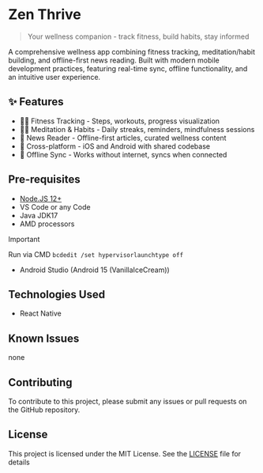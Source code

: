 # Zen Thrive
> Your wellness companion - track fitness, build habits, stay informed

A comprehensive wellness app combining fitness tracking, meditation/habit building, and offline-first news reading. Built with modern mobile development practices, featuring real-time sync, offline functionality, and an intuitive user experience.

## ✨ Features
- 🏃‍♂️ Fitness Tracking - Steps, workouts, progress visualization
- 🧘‍♀️ Meditation & Habits - Daily streaks, reminders, mindfulness sessions
- 📰 News Reader - Offline-first articles, curated wellness content
- 📱 Cross-platform - iOS and Android with shared codebase
- 🔄 Offline Sync - Works without internet, syncs when connected

## Pre-requisites

- [Node.JS 12+](https://nodejs.org/en/)
- VS Code or any Code
- Java JDK17
- AMD processors
 > [!IMPORTANT]  
 > Run via CMD  ```bcdedit /set hypervisorlaunchtype off ```
- Android Studio (Android 15 (VanillaIceCream))

## Technologies Used

- React Native

## Known Issues

none

## Contributing

To contribute to this project, please submit any issues or pull requests on the GitHub repository.

## License

This project is licensed under the MIT License.  See the [LICENSE](LICENSE) file for details